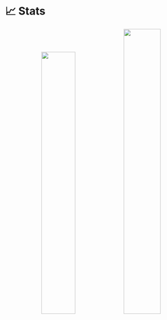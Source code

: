 # 📈 Stats
<div align="center">
<img width=42% src="https://github-readme-stats.vercel.app/api?username=artuenric&show_icons=true&count_private=true&theme=merko&title_color=40A33C">
<img width="43.8%" src="https://github-readme-stats.vercel.app/api/top-langs/?username=artuenric&theme=merko&&include_all_commits=true&count_private=true&layout=compact">
</div>
